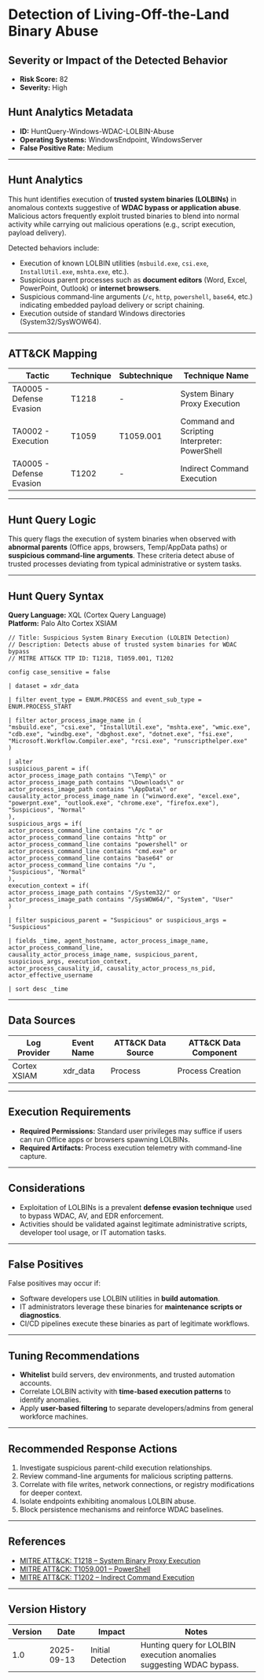 # Detection of Living-Off-the-Land Binary Abuse

## Severity or Impact of the Detected Behavior
- **Risk Score:** 82
- **Severity:** High

## Hunt Analytics Metadata

- **ID:** HuntQuery-Windows-WDAC-LOLBIN-Abuse
- **Operating Systems:** WindowsEndpoint, WindowsServer
- **False Positive Rate:** Medium

---

## Hunt Analytics

This hunt identifies execution of **trusted system binaries (LOLBINs)** in anomalous contexts suggestive of **WDAC bypass or application abuse**. Malicious actors frequently exploit trusted binaries to blend into normal activity while carrying out malicious operations (e.g., script execution, payload delivery).

Detected behaviors include:

- Execution of known LOLBIN utilities (`msbuild.exe`, `csi.exe`, `InstallUtil.exe`, `mshta.exe`, etc.).  
- Suspicious parent processes such as **document editors** (Word, Excel, PowerPoint, Outlook) or **internet browsers**.  
- Suspicious command-line arguments (`/c`, `http`, `powershell`, `base64`, etc.) indicating embedded payload delivery or script chaining.  
- Execution outside of standard Windows directories (System32/SysWOW64).  

---

## ATT&CK Mapping

| Tactic                  | Technique   | Subtechnique | Technique Name                             |
|-------------------------|-------------|--------------|-------------------------------------------|
| TA0005 - Defense Evasion| T1218       | -            | System Binary Proxy Execution              |
| TA0002 - Execution      | T1059       | T1059.001    | Command and Scripting Interpreter: PowerShell |
| TA0005 - Defense Evasion| T1202       | -            | Indirect Command Execution                 |

---

## Hunt Query Logic

This query flags the execution of system binaries when observed with **abnormal parents** (Office apps, browsers, Temp/AppData paths) or **suspicious command-line arguments**. These criteria detect abuse of trusted processes deviating from typical administrative or system tasks.

---

## Hunt Query Syntax

**Query Language:** XQL (Cortex Query Language)  
**Platform:** Palo Alto Cortex XSIAM  

```xql
// Title: Suspicious System Binary Execution (LOLBIN Detection)
// Description: Detects abuse of trusted system binaries for WDAC bypass 
// MITRE ATT&CK TTP ID: T1218, T1059.001, T1202

config case_sensitive = false 

| dataset = xdr_data 

| filter event_type = ENUM.PROCESS and event_sub_type = ENUM.PROCESS_START 

| filter actor_process_image_name in ( 
"msbuild.exe", "csi.exe", "InstallUtil.exe", "mshta.exe", "wmic.exe", 
"cdb.exe", "windbg.exe", "dbghost.exe", "dotnet.exe", "fsi.exe", 
"Microsoft.Workflow.Compiler.exe", "rcsi.exe", "runscripthelper.exe" 
) 

| alter 
suspicious_parent = if( 
actor_process_image_path contains "\Temp\" or 
actor_process_image_path contains "\Downloads\" or 
actor_process_image_path contains "\AppData\" or 
causality_actor_process_image_name in ("winword.exe", "excel.exe", "powerpnt.exe", "outlook.exe", "chrome.exe", "firefox.exe"), 
"Suspicious", "Normal" 
), 
suspicious_args = if( 
actor_process_command_line contains "/c " or 
actor_process_command_line contains "http" or 
actor_process_command_line contains "powershell" or 
actor_process_command_line contains "cmd.exe" or 
actor_process_command_line contains "base64" or 
actor_process_command_line contains "/u ", 
"Suspicious", "Normal" 
), 
execution_context = if( 
actor_process_image_path contains "/System32/" or actor_process_image_path contains "/SysWOW64/", "System", "User" 
) 

| filter suspicious_parent = "Suspicious" or suspicious_args = "Suspicious" 

| fields _time, agent_hostname, actor_process_image_name, actor_process_command_line, 
causality_actor_process_image_name, suspicious_parent, suspicious_args, execution_context, 
actor_process_causality_id, causality_actor_process_ns_pid, actor_effective_username 

| sort desc _time 
```

---

## Data Sources

| Log Provider | Event Name       | ATT&CK Data Source  | ATT&CK Data Component  |
|--------------|------------------|---------------------|------------------------|
| Cortex XSIAM |    xdr_data      | Process             | Process Creation       |

---

## Execution Requirements

- **Required Permissions:** Standard user privileges may suffice if users can run Office apps or browsers spawning LOLBINs.  
- **Required Artifacts:** Process execution telemetry with command-line capture.  

---

## Considerations

- Exploitation of LOLBINs is a prevalent **defense evasion technique** used to bypass WDAC, AV, and EDR enforcement.  
- Activities should be validated against legitimate administrative scripts, developer tool usage, or IT automation tasks.  

---

## False Positives

False positives may occur if:  
- Software developers use LOLBIN utilities in **build automation**.  
- IT administrators leverage these binaries for **maintenance scripts or diagnostics**.  
- CI/CD pipelines execute these binaries as part of legitimate workflows.  

---

## Tuning Recommendations

- **Whitelist** build servers, dev environments, and trusted automation accounts.  
- Correlate LOLBIN activity with **time-based execution patterns** to identify anomalies.  
- Apply **user-based filtering** to separate developers/admins from general workforce machines.  

---

## Recommended Response Actions

1. Investigate suspicious parent-child execution relationships.  
2. Review command-line arguments for malicious scripting patterns.  
3. Correlate with file writes, network connections, or registry modifications for deeper context.  
4. Isolate endpoints exhibiting anomalous LOLBIN abuse.  
5. Block persistence mechanisms and reinforce WDAC baselines.  

---

## References

- [MITRE ATT&CK: T1218 – System Binary Proxy Execution](https://attack.mitre.org/techniques/T1218/)  
- [MITRE ATT&CK: T1059.001 – PowerShell](https://attack.mitre.org/techniques/T1059/001/)  
- [MITRE ATT&CK: T1202 – Indirect Command Execution](https://attack.mitre.org/techniques/T1202/)  

---

## Version History

| Version | Date       | Impact            | Notes                                                                    |
|---------|------------|-------------------|--------------------------------------------------------------------------|
| 1.0     | 2025-09-13 | Initial Detection | Hunting query for LOLBIN execution anomalies suggesting WDAC bypass.     |
